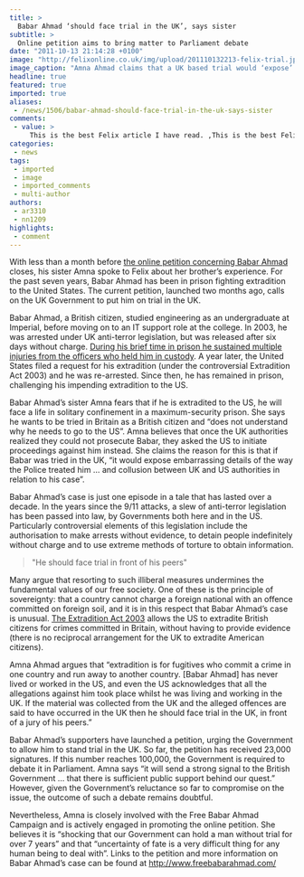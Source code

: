 ```yaml
---
title: >
  Babar Ahmad ‘should face trial in the UK’, says sister
subtitle: >
  Online petition aims to bring matter to Parliament debate
date: "2011-10-13 21:14:28 +0100"
image: "http://felixonline.co.uk/img/upload/201110132213-felix-trial.jpg"
image_caption: "Amna Ahmad claims that a UK based trial would ‘expose’ details of police treatment"
headline: true
featured: true
imported: true
aliases:
 - /news/1506/babar-ahmad-should-face-trial-in-the-uk-says-sister
comments:
 - value: >
     This is the best Felix article I have read. ,This is the best Felix article I have read. ,I enjoy the knowledge on your websites. Appreciate it!,I enjoy the knowledge on your websites. Appreciate it!
categories:
 - news
tags:
 - imported
 - image
 - imported_comments
 - multi-author
authors:
 - ar3310
 - nn1209
highlights:
 - comment
---
```


With less than a month before [the online petition concerning Babar Ahmad](http://epetitions.direct.gov.uk/petitions/885) closes, his sister Amna spoke to Felix about her brother’s experience. For the past seven years, Babar Ahmad has been in prison fighting extradition to the United States. The current petition, launched two months ago, calls on the UK Government to put him on trial in the UK.

Babar Ahmad, a British citizen, studied engineering as an undergraduate at Imperial, before moving on to an IT support role at the college. In 2003, he was arrested under UK anti-terror legislation, but was released after six days without charge. [During his brief time in prison he sustained multiple injuries from the officers who held him in custody](http://felixonline.co.uk/news/173/terror-assault-police-officers-to-join-babar-ahmad-in-jail/). A year later, the United States filed a request for his extradition (under the controversial Extradition Act 2003) and he was re-arrested. Since then, he has remained in prison, challenging his impending extradition to the US.

Babar Ahmad’s sister Amna fears that if he is extradited to the US, he will face a life in solitary confinement in a maximum-security prison. She says he wants to be tried in Britain as a British citizen and “does not understand why he needs to go to the US”. Amna believes that once the UK authorities realized they could not prosecute Babar, they asked the US to initiate proceedings against him instead. She claims the reason for this is that if Babar was tried in the UK, “it would expose embarrassing details of the way the Police treated him … and collusion between UK and US authorities in relation to his case”.

Babar Ahmad’s case is just one episode in a tale that has lasted over a decade. In the years since the 9/11 attacks, a slew of anti-terror legislation has been passed into law, by Governments both here and in the US. Particularly controversial elements of this legislation include the authorisation to make arrests without evidence, to detain people indefinitely without charge and to use extreme methods of torture to obtain information.

> "He should face trial in front of his peers"

Many argue that resorting to such illiberal measures undermines the fundamental values of our free society. One of these is the principle of sovereignty: that a country cannot charge a foreign national with an offence committed on foreign soil, and it is in this respect that Babar Ahmad’s case is unusual. [The Extradition Act 2003](http://www.legislation.gov.uk/ukpga/2003/41/contents) allows the US to extradite British citizens for crimes committed in Britain, without having to provide evidence (there is no reciprocal arrangement for the UK to extradite American citizens).

Amna Ahmad argues that “extradition is for fugitives who commit a crime in one country and run away to another country. [Babar Ahmad] has never lived or worked in the US, and even the US acknowledges that all the allegations against him took place whilst he was living and working in the UK. If the material was collected from the UK and the alleged offences are said to have occurred in the UK then he should face trial in the UK, in front of a jury of his peers.”

Babar Ahmad’s supporters have launched a petition, urging the Government to allow him to stand trial in the UK. So far, the petition has received 23,000 signatures. If this number reaches 100,000, the Government is required to debate it in Parliament. Amna says “it will send a strong signal to the British Government … that there is sufficient public support behind our quest.” However, given the Government’s reluctance so far to compromise on the issue, the outcome of such a debate remains doubtful.

Nevertheless, Amna is closely involved with the Free Babar Ahmad Campaign and is actively engaged in promoting the online petition. She believes it is “shocking that our Government can hold a man without trial for over 7 years” and that “uncertainty of fate is a very difficult thing for any human being to deal with”.
 Links to the petition and more information on Babar Ahmad’s case can be found at <http://www.freebabarahmad.com/>
